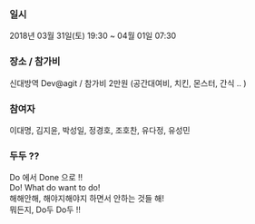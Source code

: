 ### 일시

2018년 03월 31일(토) 19:30 ~ 04월 01일 07:30

### 장소 / 참가비

신대방역 Dev@agit  /  참가비 2만원 (공간대여비, 치킨, 몬스터, 간식 .. )

### 참여자

이대명, 김지윤, 박성일, 정경호, 조호찬, 유다정, 유성민 

### 두두 ??

Do 에서 Done 으로 !!  
Do! What do want to do!  
해해안해, 해야지해야지 하면서 안하는 것들 해!  
뭐든지, Do두 Do두 !!  
